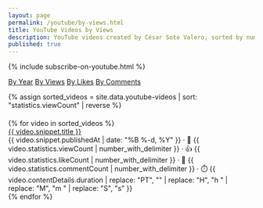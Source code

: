 ```yaml
---
layout: page
permalink: /youtube/by-views.html
title: YouTube Videos by Views
description: YouTube videos created by César Soto Valero, sorted by number of views.
published: true
---
```


{% include subscribe-on-youtube.html %}

<!-- Buttons for ordering YouTube videos -->
<div class="list-filters">
   <a href="/youtube/by-year.html" class="list-filter">By Year</a>
   <a href="/youtube/by-views.html" class="list-filter">By Views</a>
   <a href="/youtube/by-likes.html" class="list-filter">By Likes</a>
   <a href="/youtube/by-comments.html" class="list-filter">By Comments</a>
</div>

{% assign sorted_videos = site.data.youtube-videos | sort: "statistics.viewCount" | reverse %}

<div id="full-tags-list" style="margin-top: 20px;">
    <div class="post-list">
        {% for video in sorted_videos %}
        <div class="tag-entry">
            <a href="https://www.youtube.com/watch?v={{ video.id }}" target="_blank">{{ video.snippet.title }}</a>
            <div class="entry-date">
                <time datetime="{{ video.snippet.publishedAt }}">{{ video.snippet.publishedAt | date: "%B %-d, %Y" }}</time>
                <span class="post-stats">
                    · 👀 {{ video.statistics.viewCount | number_with_delimiter }}
                    · 👍 {{ video.statistics.likeCount | number_with_delimiter }}
                    · 💬 {{ video.statistics.commentCount | number_with_delimiter }}
                    · ⏱️ {{ video.contentDetails.duration | replace: "PT", "" | replace: "H", "h " | replace: "M", "m " | replace: "S", "s" }}
                </span>
            </div>
        </div>
        {% endfor %}
    </div>
</div>
